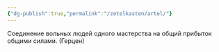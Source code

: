 ```yaml
---
{"dg-publish":true,"permalink":"/zetelkasten/artel/"}
---
```



Соединение вольных людей одного мастерства на общий 
прибыток общими силами. (Герцен)

